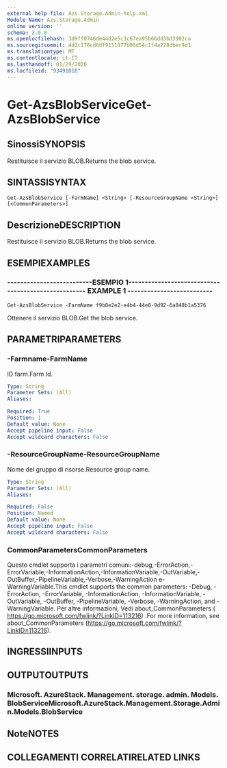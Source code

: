```yaml
---
external help file: Azs.Storage.Admin-help.xml
Module Name: Azs.Storage.Admin
online version: ''
schema: 2.0.0
ms.openlocfilehash: 3d9ff0746de44d2e5c3c67ea95b66dd3bd3902ca
ms.sourcegitcommit: 4d2c178cd6df9151877b08d54c1f4a228dbec9d1
ms.translationtype: MT
ms.contentlocale: it-IT
ms.lasthandoff: 01/29/2020
ms.locfileid: "93491010"
---
```

# <span data-ttu-id="fc61e-101">Get-AzsBlobService</span><span class="sxs-lookup"><span data-stu-id="fc61e-101">Get-AzsBlobService</span></span>

## <span data-ttu-id="fc61e-102">Sinossi</span><span class="sxs-lookup"><span data-stu-id="fc61e-102">SYNOPSIS</span></span>
<span data-ttu-id="fc61e-103">Restituisce il servizio BLOB.</span><span class="sxs-lookup"><span data-stu-id="fc61e-103">Returns the blob service.</span></span>

## <span data-ttu-id="fc61e-104">SINTASSI</span><span class="sxs-lookup"><span data-stu-id="fc61e-104">SYNTAX</span></span>

```
Get-AzsBlobService [-FarmName] <String> [-ResourceGroupName <String>] [<CommonParameters>]
```

## <span data-ttu-id="fc61e-105">Descrizione</span><span class="sxs-lookup"><span data-stu-id="fc61e-105">DESCRIPTION</span></span>
<span data-ttu-id="fc61e-106">Restituisce il servizio BLOB.</span><span class="sxs-lookup"><span data-stu-id="fc61e-106">Returns the blob service.</span></span>

## <span data-ttu-id="fc61e-107">ESEMPI</span><span class="sxs-lookup"><span data-stu-id="fc61e-107">EXAMPLES</span></span>

### <span data-ttu-id="fc61e-108">--------------------------ESEMPIO 1--------------------------</span><span class="sxs-lookup"><span data-stu-id="fc61e-108">-------------------------- EXAMPLE 1 --------------------------</span></span>
```
Get-AzsBlobService -FarmName f9b8e2e2-e4b4-44e0-9d92-6a848b1a5376
```

<span data-ttu-id="fc61e-109">Ottenere il servizio BLOB.</span><span class="sxs-lookup"><span data-stu-id="fc61e-109">Get the blob service.</span></span>

## <span data-ttu-id="fc61e-110">PARAMETRI</span><span class="sxs-lookup"><span data-stu-id="fc61e-110">PARAMETERS</span></span>

### <span data-ttu-id="fc61e-111">-Farmname</span><span class="sxs-lookup"><span data-stu-id="fc61e-111">-FarmName</span></span>
<span data-ttu-id="fc61e-112">ID farm.</span><span class="sxs-lookup"><span data-stu-id="fc61e-112">Farm Id.</span></span>

```yaml
Type: String
Parameter Sets: (All)
Aliases: 

Required: True
Position: 1
Default value: None
Accept pipeline input: False
Accept wildcard characters: False
```

### <span data-ttu-id="fc61e-113">-ResourceGroupName</span><span class="sxs-lookup"><span data-stu-id="fc61e-113">-ResourceGroupName</span></span>
<span data-ttu-id="fc61e-114">Nome del gruppo di risorse.</span><span class="sxs-lookup"><span data-stu-id="fc61e-114">Resource group name.</span></span>

```yaml
Type: String
Parameter Sets: (All)
Aliases: 

Required: False
Position: Named
Default value: None
Accept pipeline input: False
Accept wildcard characters: False
```

### <span data-ttu-id="fc61e-115">CommonParameters</span><span class="sxs-lookup"><span data-stu-id="fc61e-115">CommonParameters</span></span>
<span data-ttu-id="fc61e-116">Questo cmdlet supporta i parametri comuni:-debug,-ErrorAction,-ErrorVariable,-InformationAction,-InformationVariable,-OutVariable,-OutBuffer,-PipelineVariable,-Verbose,-WarningAction e-WarningVariable.</span><span class="sxs-lookup"><span data-stu-id="fc61e-116">This cmdlet supports the common parameters: -Debug, -ErrorAction, -ErrorVariable, -InformationAction, -InformationVariable, -OutVariable, -OutBuffer, -PipelineVariable, -Verbose, -WarningAction, and -WarningVariable.</span></span> <span data-ttu-id="fc61e-117">Per altre informazioni, Vedi about_CommonParameters ( https://go.microsoft.com/fwlink/?LinkID=113216) .</span><span class="sxs-lookup"><span data-stu-id="fc61e-117">For more information, see about_CommonParameters (https://go.microsoft.com/fwlink/?LinkID=113216).</span></span>

## <span data-ttu-id="fc61e-118">INGRESSI</span><span class="sxs-lookup"><span data-stu-id="fc61e-118">INPUTS</span></span>

## <span data-ttu-id="fc61e-119">OUTPUT</span><span class="sxs-lookup"><span data-stu-id="fc61e-119">OUTPUTS</span></span>

### <span data-ttu-id="fc61e-120">Microsoft. AzureStack. Management. storage. admin. Models. BlobService</span><span class="sxs-lookup"><span data-stu-id="fc61e-120">Microsoft.AzureStack.Management.Storage.Admin.Models.BlobService</span></span>

## <span data-ttu-id="fc61e-121">Note</span><span class="sxs-lookup"><span data-stu-id="fc61e-121">NOTES</span></span>

## <span data-ttu-id="fc61e-122">COLLEGAMENTI CORRELATI</span><span class="sxs-lookup"><span data-stu-id="fc61e-122">RELATED LINKS</span></span>

